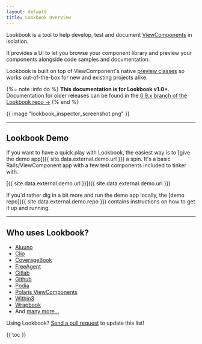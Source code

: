 ```yaml
---
layout: default
title: Lookbook Overview
---
```


Lookbook is a tool to help develop, test and document [ViewComponents](https://viewcomponent.org) in isolation.

It provides a UI to let you browse your component library and preview your components alongside code samples and documentation.

Lookbook is built on top of ViewComponent's native [preview classes](https://viewcomponent.org/guide/previews.html) so works out-of-the-box for new and existing projects alike.

{%= note :info do %}
**This documentation is for Lookbook v1.0+**. Documentation for older releases can be found in the [0.9.x branch of the Lookbook repo &rarr;](https://github.com/allmarkedup/lookbook/tree/0.9.x)
{% end %}

{{ image "lookbook_inspector_screenshot.png" }}

---

## Lookbook Demo

If you want to have a quick play with Lookbook, the easiest way is to [give the demo app]({{ site.data.external.demo.url }}) a spin. It's a basic Rails/ViewComponent app with a few test components included to tinker with.

[{{ site.data.external.demo.url }}]({{ site.data.external.demo.url }})

If you'd rather dig in a bit more and run the demo app locally, the [demo repo]({{ site.data.external.demo.repo }}) contains instructions on how to get it up and running.

---

## Who uses Lookbook?

* [Aluuno](https://aluuno.com/)
* [Clio](https://www.clio.com/)
* [CoverageBook](https://coveragebook.com/)
* [FreeAgent](https://www.freeagent.com/)
* [Gitlab](https://www.gitlab.com/)
* [Github](https://www.github.com/)
* [Podia](https://www.podia.com/)
* [Polaris ViewComponents](https://github.com/baoagency/polaris_view_components)
* [Within3](https://within3.com/)
* [Wrapbook](https://wrapbook.com/)
* And [many more...](https://github.com/allmarkedup/lookbook/network/dependents?package_id=UGFja2FnZS0xMDM0MzQ1)

Using Lookbook? [Send a pull request](https://github.com/allmarkedup/lookbook/edit/main/docs/src/guide/index.md) to update this list!

{{ toc }}
